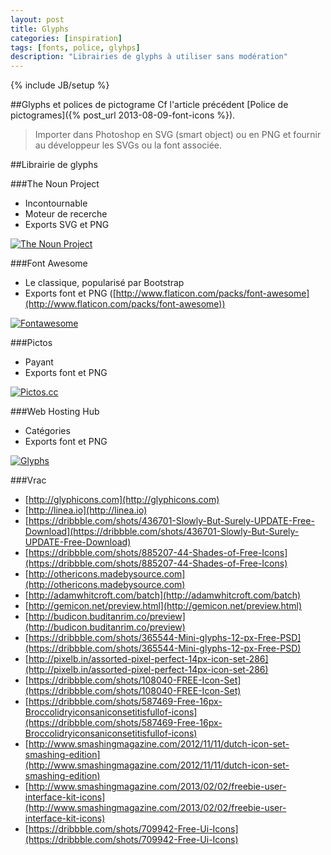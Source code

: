 ```yaml
---
layout: post
title: Glyphs
categories: [inspiration]
tags: [fonts, police, glyhps]
description: "Librairies de glyphs à utiliser sans modération"
---
```

{% include JB/setup %}

##Glyphs et polices de pictograme
Cf l'article précédent [Police de pictogrames]({% post_url 2013-08-09-font-icons %}).
> Importer dans Photoshop en SVG (smart object) ou en PNG et fournir au développeur les SVGs ou la font associée.

##Librairie de glyphs

###The Noun Project
- Incontournable
- Moteur de recerche
- Exports SVG et PNG

[![The Noun Project](http://haveidols.com/grabs/Screen%20Shot%202014-06-18%20at%2010.40.25.png)](http://thenounproject.com)

###Font Awesome
- Le classique, popularisé par Bootstrap
- Exports font et PNG ([http://www.flaticon.com/packs/font-awesome](http://www.flaticon.com/packs/font-awesome))

[![Fontawesome](http://haveidols.com/grabs/Screen%20Shot%202014-06-18%20at%2010.58.18.png)](http://fontawesome.io)

###Pictos
- Payant
- Exports font et PNG

[![Pictos.cc](http://haveidols.com/grabs/Screen%20Shot%202014-06-20%20at%2009.40.28.png)](http://pictos.cc)


###Web Hosting Hub
- Catégories
- Exports font et PNG

[![Glyphs](http://haveidols.com/grabs/Screen%20Shot%202014-06-18%20at%2010.38.30.png)](http://www.webhostinghub.com/glyphs)


###Vrac
- [http://glyphicons.com](http://glyphicons.com)
- [http://linea.io](http://linea.io)
- [https://dribbble.com/shots/436701-Slowly-But-Surely-UPDATE-Free-Download](https://dribbble.com/shots/436701-Slowly-But-Surely-UPDATE-Free-Download)
- [https://dribbble.com/shots/885207-44-Shades-of-Free-Icons](https://dribbble.com/shots/885207-44-Shades-of-Free-Icons)
- [http://othericons.madebysource.com](http://othericons.madebysource.com)
- [http://adamwhitcroft.com/batch](http://adamwhitcroft.com/batch)
- [http://gemicon.net/preview.html](http://gemicon.net/preview.html)
- [http://budicon.buditanrim.co/preview](http://budicon.buditanrim.co/preview)
- [https://dribbble.com/shots/365544-Mini-glyphs-12-px-Free-PSD](https://dribbble.com/shots/365544-Mini-glyphs-12-px-Free-PSD)
- [http://pixelb.in/assorted-pixel-perfect-14px-icon-set-286](http://pixelb.in/assorted-pixel-perfect-14px-icon-set-286)
- [https://dribbble.com/shots/108040-FREE-Icon-Set](https://dribbble.com/shots/108040-FREE-Icon-Set)
- [https://dribbble.com/shots/587469-Free-16px-Broccolidryiconsaniconsetitisfullof-icons](https://dribbble.com/shots/587469-Free-16px-Broccolidryiconsaniconsetitisfullof-icons)
- [http://www.smashingmagazine.com/2012/11/11/dutch-icon-set-smashing-edition](http://www.smashingmagazine.com/2012/11/11/dutch-icon-set-smashing-edition)
- [http://www.smashingmagazine.com/2013/02/02/freebie-user-interface-kit-icons](http://www.smashingmagazine.com/2013/02/02/freebie-user-interface-kit-icons)
- [https://dribbble.com/shots/709942-Free-Ui-Icons](https://dribbble.com/shots/709942-Free-Ui-Icons)